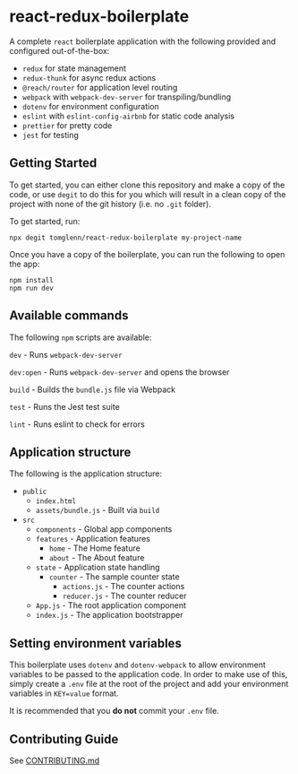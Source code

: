 # react-redux-boilerplate

A complete `react` boilerplate application with the following provided and configured out-of-the-box:
 - `redux` for state management
 - `redux-thunk` for async redux actions
 - `@reach/router` for application level routing
 - `webpack` with `webpack-dev-server` for transpiling/bundling
 - `dotenv` for environment configuration
 - `eslint` with `eslint-config-airbnb` for static code analysis
 - `prettier` for pretty code
 - `jest` for testing

 ## Getting Started

 To get started, you can either clone this repository and make a copy of the code, or use `degit` to do this for you which will result in a clean copy of the project with none of the git history (i.e. no `.git` folder).

 To get started, run:
 ```
npx degit tomglenn/react-redux-boilerplate my-project-name
 ```

 Once you have a copy of the boilerplate, you can run the following to open the app:
 ```
npm install
npm run dev
 ```

 ## Available commands

The following `npm` scripts are available:

`dev` - Runs `webpack-dev-server`

`dev:open` - Runs `webpack-dev-server` and opens the browser

`build` - Builds the `bundle.js` file via Webpack

`test` - Runs the Jest test suite

`lint` - Runs eslint to check for errors

## Application structure

The following is the application structure:

 - `public`
   - `index.html`
   - `assets/bundle.js` - Built via `build`
 - `src`
   - `components` - Global app components
   - `features` - Application features
     - `home` - The Home feature
     - `about` - The About feature
   - `state` - Application state handling
     - `counter` - The sample counter state
       - `actions.js` - The counter actions
       - `reducer.js` - The counter reducer
   - `App.js` - The root application component
   - `index.js` - The application bootstrapper

## Setting environment variables

This boilerplate uses `dotenv` and `dotenv-webpack` to allow environment variables to be passed to the application code. In order to make use of this, simply create a `.env` file at the root of the project and add your environment variables in `KEY=value` format.

It is recommended that you **do not** commit your `.env` file.

## Contributing Guide

See [CONTRIBUTING.md](CONTRIBUTING.md)
